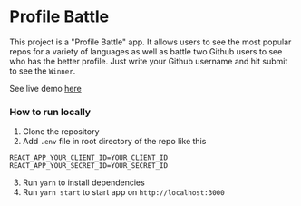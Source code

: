 # Profile Battle

This project is a "Profile Battle" app. It allows users to see the most popular repos for a variety of languages as well as battle two Github users to see who has the better profile. Just write your Github username and hit submit to see the `Winner`.

See live demo [here]()

### How to run locally

1. Clone the repository
2. Add `.env` file in root directory of the repo like this

```
REACT_APP_YOUR_CLIENT_ID=YOUR_CLIENT_ID
REACT_APP_YOUR_SECRET_ID=YOUR_SECRET_ID
```

3. Run `yarn` to install dependencies
4. Run `yarn start` to start app on `http://localhost:3000`

